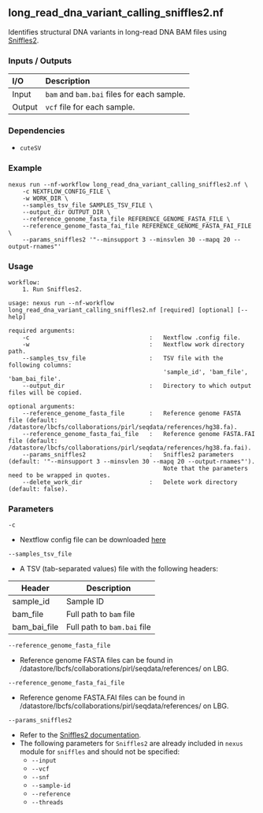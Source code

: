 ## long_read_dna_variant_calling_sniffles2.nf

Identifies structural DNA variants in long-read DNA BAM files using [Sniffles2](https://github.com/fritzsedlazeck/Sniffles).

### Inputs / Outputs

| I/O    | Description                                |
|:-------|:-------------------------------------------|
| Input  | `bam` and `bam.bai` files for each sample. | 
| Output | `vcf` file for each sample.                |

### Dependencies

* `cuteSV`

### Example

```
nexus run --nf-workflow long_read_dna_variant_calling_sniffles2.nf \
    -c NEXTFLOW_CONFIG_FILE \
    -w WORK_DIR \
    --samples_tsv_file SAMPLES_TSV_FILE \
    --output_dir OUTPUT_DIR \
    --reference_genome_fasta_file REFERENCE_GENOME_FASTA_FILE \
    --reference_genome_fasta_fai_file REFERENCE_GENOME_FASTA_FAI_FILE \
    --params_sniffles2 '"--minsupport 3 --minsvlen 30 --mapq 20 --output-rnames"'
```

### Usage

```
workflow:
    1. Run Sniffles2.

usage: nexus run --nf-workflow long_read_dna_variant_calling_sniffles2.nf [required] [optional] [--help]

required arguments:
    -c                                  :   Nextflow .config file.
    -w                                  :   Nextflow work directory path.
    --samples_tsv_file                  :   TSV file with the following columns:
                                            'sample_id', 'bam_file', 'bam_bai_file'.
    --output_dir                        :   Directory to which output files will be copied.

optional arguments:
    --reference_genome_fasta_file       :   Reference genome FASTA file (default: /datastore/lbcfs/collaborations/pirl/seqdata/references/hg38.fa).
    --reference_genome_fasta_fai_file   :   Reference genome FASTA.FAI file (default: /datastore/lbcfs/collaborations/pirl/seqdata/references/hg38.fa.fai).
    --params_sniffles2                  :   Sniffles2 parameters (default: '"--minsupport 3 --minsvlen 30 --mapq 20 --output-rnames"').
                                            Note that the parameters need to be wrapped in quotes.
    --delete_work_dir                   :   Delete work directory (default: false).
```

### Parameters

`-c`
* Nextflow config file can be downloaded [here](https://github.com/pirl-unc/nexus/tree/main/nextflow)

`--samples_tsv_file`
* A TSV (tab-separated values) file with the following headers:

| Header       | Description                 |
|--------------|-----------------------------|
| sample_id    | Sample ID                   |
| bam_file     | Full path to `bam` file     |
| bam_bai_file | Full path to `bam.bai` file |

`--reference_genome_fasta_file`
* Reference genome FASTA files can be found in /datastore/lbcfs/collaborations/pirl/seqdata/references/ on LBG.

`--reference_genome_fasta_fai_file`
* Reference genome FASTA.FAI files can be found in /datastore/lbcfs/collaborations/pirl/seqdata/references/ on LBG.

`--params_sniffles2`
* Refer to the [Sniffles2 documentation](https://github.com/fritzsedlazeck/Sniffles).
* The following parameters for `Sniffles2` are already included in `nexus` module for `sniffles` and should not be specified:
  * `--input`
  * `--vcf`
  * `--snf`
  * `--sample-id`
  * `--reference`
  * `--threads`